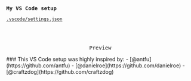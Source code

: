 <samp><b>My VS Code setup</b></samp>

[`.vscode/settings.json`](./.vscode/settings.json)<br>

<br>
<br>
<p align="center"><samp>Preview</samp></p>

<p>
### This VS Code setup was highly inspired by:
- [@antfu](https://github.com/antfu)
- [@danielroe](https://github.com/danielroe)
- [@craftzdog](https://github.com/craftzdog)
</p>
<br/>
